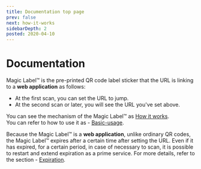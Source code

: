```yaml
---
title: Documentation top page
prev: false
next: how-it-works
sidebarDepth: 2
posted: 2020-04-10
---
```

# Documentation

Magic Label™ is the pre-printed QR code label sticker that the URL is linking to a <b>web application</b> as follows:

- At the first scan, you can set the URL to jump.
- At the second scan or later, you will see the URL you've set above.

You can see the mechanism of the Magic Label™ as [How it works](how-it-works).  
You can refer to how to use it as - [Basic-usage](basic-usage).  
  
Because the Magic Label™ is a <b>web application</b>, unlike ordinary QR codes, the Magic Label™ expires after a certain time after setting the URL. Even if it has expired, for a certain period, in case of necessary to scan, it is possible to restart and extend expiration as a prime service. For more details, refer to the section - [Expiration](expiration).